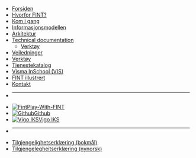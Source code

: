 * [Forsiden](/)
* [Hvorfor FINT?](home.md)
* [Kom i gang](getting-started.md)
* [Informasjonsmodellen](informasjonsmodellen.md)
* [Arkitektur](architecture.md)
* [Technical documentation](technical/index.md)
  * [Verktøy](technical/tools.md)
* [Veiledninger](tutorials.md)
* [Verktøy](tools.md)
* [Tjenestekatalog](catalog.md)
* [Visma InSchool (VIS)](vis.md)
* [FINT illustrert](cartoon.md)
* [Kontakt](contact.md)

- ****
* [![Fint](https://www.fintlabs.no/_media/favicon.ico ':size=16')Play-With-FINT](https://play-with-fint.felleskomponent.no)
* [![Github](https://www.fintlabs.no/_media/github.svg ':size=16')Github](https://github.com/fintlabs)
* [![Vigo IKS](https://www.vigoiks.no/wp-content/uploads/2022/08/vigo_favicon.svg ':size=16')Vigo IKS](https://www.vigoiks.no)
- ****
* [Tilgjengelighetserklæring (bokmål)](https://uustatus.no/nb/erklaringer/publisert/feb37615-5cc6-4219-91c2-526ff16a39fe)
* [Tilgjengelegheitserklæring (nynorsk)](https://uustatus.no/nn/erklaringer/publisert/feb37615-5cc6-4219-91c2-526ff16a39fe)